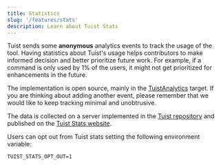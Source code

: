```yaml
---
title: Statistics
slug: '/features/stats'
description: Learn about Tuist Stats
---
```


Tuist sends some **anonymous** analytics events to track the usage of the tool.
Having statistics about Tuist's usage helps contributors to make informed decision and better prioritize future work.
For example, if a command is only used by 1% of the users, it might not get prioritized for enhancements in the future.

The implementation is open source, mainly in the [TuistAnalytics](https://github.com/tuist/tuist/tree/main/Sources/TuistAnalytics) target.
If you are thinking about adding another event, please remember that we would like to keep tracking minimal and unobtrusive.

The data is collected on a server implemented in the [Tuist repository](https://github.com/tuist/stats) and published on the
[Tuist Stats website](https://stats.tuist.io/).

Users can opt out from Tuist stats setting the following environment variable:

```
TUIST_STATS_OPT_OUT=1
```

